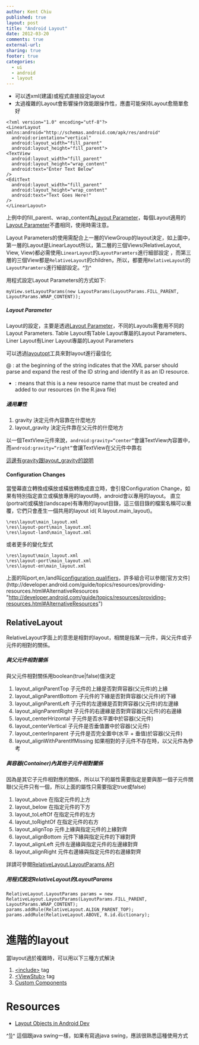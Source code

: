 ```yaml
---
author: Kent Chiu
published: true
layout: post
title: "Android Layout"
date: 2012-03-20
comments: true
external-url:
sharing: true
footer: true
categories:
  - ui
  - android
  - layout
---
```





-   可以透xml(建議)或程式直接設定layout
-   太過複雜的Layout會影響操作效能跟操作性，應盡可能保持Layout愈簡單愈好

```
<?xml version="1.0" encoding="utf-8"?>
<LinearLayout xmlns:android="http://schemas.android.com/apk/res/android"
  android:orientation="vertical"
  android:layout_width="fill_parent"
  android:layout_height="fill_parent">
<TextView
  android:layout_width="fill_parent"
  android:layout_height="wrap_content"
  android:text="Enter Text Below"
/>
<EditText
  android:layout_width="fill_parent"
  android:layout_height="wrap_content"
  android:text="Text Goes Here!"
/>
</LinearLayout>
```

上例中的fill\_parent、wrap\_content為[Layout
Parameter](#layout_parameter "android:layout ↵")，每個Layout適用的[Layout
Parameter](#layout_parameter "android:layout ↵")不盡相同，使用時需注意。



Layout
Parameters的使用需配合上一層的ViewGroup的layout決定，如上圖中，第一層的Layout是LinearLayout所以，第二層的三個Views(RelativeLayout,
View, View)都必需使用`LinearLayout`的`LayoutParamters`進行細部設定
，而第三層的三個View都是`RelativeLayout`的children，所以，都要用`RelativeLayout`的`LayoutParamters`進行細部設定。^[1)](#fn__1)^

用程式設定Layout Parameters的方式如下:

```
myView.setLayoutParams(new LayoutParams(LayoutParams.FILL_PARENT, LayoutParams.WRAP_CONTENT));
```

##### Layout Parameter

Layout的設定，主要是透過[Layout
Parameter](http://developer.android.com/reference/android/view/ViewGroup.LayoutParams.html "http://developer.android.com/reference/android/view/ViewGroup.LayoutParams.html")，不同的Layouts需套用不同的Layout
Parameters. Table Layout有Table Layout專屬的Layout Parameters、Liner
Layout有Liner Layout專屬的Layout Parameters

可以透過[layoutopt](http://developer.android.com/guide/developing/tools/layoutopt.html "http://developer.android.com/guide/developing/tools/layoutopt.html")工具來對layout進行最佳化

@ : at the beginning of the string indicates that the XML parser should
parse and expand the rest of the ID string and identify it as an ID
resource.

+ : means that this is a new resource name that must be created and
added to our resources (in the R.java file)

##### 通用屬性

1.  gravity 決定元件內容靠在什麼地方
2.  layout\_gravity 決定元件靠在父元件的什麼地方

以一個TextView元件來說，`android:gravity=“center”`會讓TextView內容置中，而`android:gravity=“right”`會讓TextView在父元件中靠右

[這邊有gravity跟layout\_gravity的說明](http://thinkandroid.wordpress.com/2010/01/14/how-to-position-views-properly-in-layouts/ "http://thinkandroid.wordpress.com/2010/01/14/how-to-position-views-properly-in-layouts/")

#### Configuration Changes

當瑩幕直立轉換成橫放或橫放轉換成直立時，會引發Configuration
Change，如果有特別指定直立或橫放專用的layout時，android會以專用的layout。
直立(portrait)或橫放(landscape)有專用的layout目錄，這三個目錄的檔案名稱可以重覆，它們只會產生一個共用的layout
id( R.layout.main\_layout)。

```
\res\layout\main_layout.xml 
\res\layout-port\main_layout.xml 
\res\layout-land\main_layout.xml 
```

或者更多的變化型式

```
\res\layout\main_layout.xml 
\res\layout-port\main_layout.xml
\res\layout-en\main_layout.xml 
```

上面的叫port,en,land叫[configuration
qualifiers](http://developer.android.com/guide/topics/resources/providing-resources.html#AlternativeResources "http://developer.android.com/guide/topics/resources/providing-resources.html#AlternativeResources")，許多組合可以參閱[官方文件](http://developer.android.com/guide/topics/resources/providing-resources.html#AlternativeResources "http://developer.android.com/guide/topics/resources/providing-resources.html#AlternativeResources")

RelativeLayout
--------------

RelativeLayout字面上的意思是相對的layout，相關是指某一元件，與父元件或子元件的相對的關係。

##### 與父元件相對關係

與父元件相對關係用boolean(true|false)值決定

1.  layout\_alignParentTop 子元件的上緣是否對齊容器(父元件)的上緣
2.  layout\_alignParentBottom 子元件的下緣是否對齊容器(父元件)的下緣
3.  layout\_alignParentLeft 子元件的左邊緣是否對齊容器(父元件)的左邊緣
4.  layout\_alignParentRight 子元件的右邊緣是否對齊容器(父元件)的右邊緣
5.  layout\_centerHrizontal 子元件是否水平置中於容器(父元件)
6.  layout\_centerVertical 子元件是否垂值置中於容器(父元件)
7.  layout\_centerInparent 子元件是否完全置中(水平 + 垂值)於容器(父元件)
8.  layout\_alignWithParentIfMissing
    如果相對的子元件不存在時，以父元件為參考

##### 與容器(Container)內其他子元件相對關係

因為是其它子元件相對應的關係，所以以下的屬性需要指定是要與那一個子元件關聯(父元件只有一個，所以上面的屬性只需要指定true或false)

1.  layout\_above 在指定元件的上方
2.  layout\_below 在指定元件的下方
3.  layout\_toLeftOf 在指定元件的左方
4.  layout\_toRightOf 在指定元件的右方
5.  layout\_alignTop 元件上緣與指定元件的上緣對齊
6.  layout\_alignBottom 元件下緣與指定元件的下緣對齊
7.  layout\_alignLeft 元件左邊緣與指定元件的左邊緣對齊
8.  layout\_alignRight 元件右邊緣與指定元件的右邊緣對齊

詳請可參閱[RelativeLayout.LayoutParams
API](http://developer.android.com/reference/android/widget/RelativeLayout.LayoutParams.html "http://developer.android.com/reference/android/widget/RelativeLayout.LayoutParams.html")

##### 用程式設定RelativeLayout的LayoutParams

```
RelativeLayout.LayoutParams params = new RelativeLayout.LayoutParams(LayoutParams.FILL_PARENT,   LayoutParams.WRAP_CONTENT);
params.addRule(RelativeLayout.ALIGN_PARENT_TOP);
params.addRule(RelativeLayout.ABOVE, R.id.dictionary);
```

進階的layout
============

當layout過於複雜時，可以用以下三種方式解決

1.  [\<include\>](http://developer.android.com/resources/articles/layout-tricks-merge.html "http://developer.android.com/resources/articles/layout-tricks-merge.html")
    tag
2.  [\<ViewStub\>](http://developer.android.com/resources/articles/layout-tricks-stubs.html "http://developer.android.com/resources/articles/layout-tricks-stubs.html")
    tag
3.  [Custom
    Components](http://developer.android.com/guide/topics/ui/custom-components.html "http://developer.android.com/guide/topics/ui/custom-components.html")

Resources
=========

-   [Layout Objects in Android
    Dev](http://developer.android.com/guide/topics/ui/layout-objects.html "http://developer.android.com/guide/topics/ui/layout-objects.html")





^[1)](#fnt__1)^ 這個跟java swing一樣，如果有寫過java
swing，應該很熟悉這種使用方式